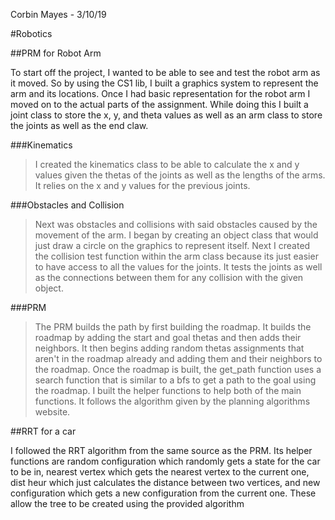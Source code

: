 Corbin Mayes - 3/10/19

#Robotics

##PRM for Robot Arm

To start off the project, I wanted to be able to see and test the robot arm as it moved. So by using the CS1 lib, I built a graphics system to represent the arm and its locations. Once I had 
basic representation for the robot arm I moved on to the actual parts of the assignment. While doing this I built a joint class to store the x, y, and theta values as well as an arm class to 
store the joints as well as the end claw.

###Kinematics

>I created the kinematics class to be able to calculate the x and y values given the thetas of the joints as well as the lengths of the arms. It relies on the x and y values for the previous 
joints.

###Obstacles and Collision

>Next was obstacles and collisions with said obstacles caused by the movement of the arm. I began by creating an object class that would just draw a circle on the graphics to represent itself. 
Next I created the collision test function within the arm class because its just easier to have access to all the values for the joints. It tests the joints as well as the connections between 
them for any collision with the given object.

###PRM 

>The PRM builds the path by first building the roadmap. It builds the roadmap by adding the start and goal thetas and then adds their neighbors. It then begins adding random thetas assignments 
that aren't in the roadmap already and adding them and their neighbors to the roadmap. Once the roadmap is built, the get_path function uses a search function that is similar to a bfs to get a 
path to the goal using the roadmap. I built the helper functions to help both of the main functions. It follows the algorithm given by the planning algorithms website.

##RRT for a car

I followed the RRT algorithm from the same source as the PRM. Its helper functions are random configuration which randomly gets a state for the car to be in, nearest vertex which gets the nearest 
vertex to the current one, dist heur which just calculates the distance between two vertices, and new configuration which gets a new configuration from the current one. These allow the tree to be 
created using the provided algorithm
